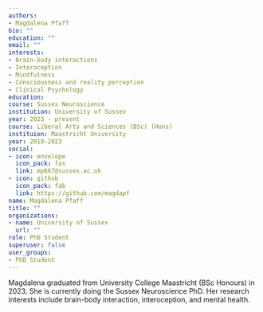 ```yaml
---
authors: 
- Magdalena Pfaff
bio: ""
education: "" 
email: ""
interests:
- Brain-body interactions
- Interoception 
- Mindfulness
- Consciousness and reality perception 
- Clinical Psychology 
education: 
course: Sussex Neuroscience 
institution: University of Sussex
year: 2023 - present
course: Liberal Arts and Sciences (BSc) (Hons)
instituion: Maastricht University
year: 2019-2023
social:
- icon: envelope
  icon_pack: fas
  link: mp667@sussex.ac.uk 
- icon: github
  icon_pack: fab
  link: https://github.com/magdapf
name: Magdalena Pfaff
title: ""
organizations:
- name: University of Sussex
  url: ""
role: PhD Student 
superuser: false
user_groups:
- PhD Student
---
```

Magdalena graduated from University College Maastricht (BSc Honours) in 2023. She is currently doing the Sussex Neuroscience PhD. Her research interests include brain-body interaction, interoception, and mental health. 
